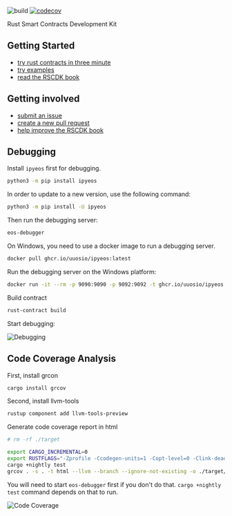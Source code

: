 ![build](https://github.com/uuosio/rscdk/actions/workflows/pr-any.yml/badge.svg?event=push)
[![codecov](https://codecov.io/gh/uuosio/rscdk/branch/main/graph/badge.svg?token=GG76LHX28E)](https://codecov.io/gh/uuosio/rscdk)


Rust Smart Contracts Development Kit

## Getting Started

- [try rust contracts in three minute](https://colab.research.google.com/github/uuosio/rscdk/blob/master/quickstart/quick-start.ipynb)
- [try examples](https://github.com/uuosio/rscdk/tree/main/examples)
- [read the RSCDK book](https://uuosio.github.io/rscdk-book)

## Getting involved

- [submit an issue](https://github.com/uuosio/rscdk/issues)
- [create a new pull request](https://github.com/uuosio/rscdk/pulls)
- [help improve the RSCDK book](https://github.com/uuosio/rscdk-book)

## Debugging

Install `ipyeos` first for debugging.

```bash
python3 -m pip install ipyeos
```

In order to update to a new version, use the following command:

```bash
python3 -m pip install -U ipyeos
```

Then run the debugging server:

```bash
eos-debugger
```

On Windows, you need to use a docker image to run a debugging server.

```bash
docker pull ghcr.io/uuosio/ipyeos:latest
```

Run the debugging server on the Windows platform:

```bash
docker run -it --rm -p 9090:9090 -p 9092:9092 -t ghcr.io/uuosio/ipyeos
```

Build contract

```bash
rust-contract build
```

Start debugging:

![Debugging](https://github.com/uuosio/rscdk/blob/main/images/debugging.gif)

## Code Coverage Analysis

First, install grcon

```bash
cargo install grcov
```

Second, install llvm-tools

```bash
rustup component add llvm-tools-preview
```


Generate code coverage report in html
```bash
# rm -rf ./target

export CARGO_INCREMENTAL=0
export RUSTFLAGS="-Zprofile -Ccodegen-units=1 -Copt-level=0 -Clink-dead-code -Coverflow-checks=off"
cargo +nightly test
grcov . -s . -t html --llvm --branch --ignore-not-existing -o ./target/debug/coverage/
```

You will need to start `eos-debugger` first if you don't do that. `cargo +nightly test` command depends on that to run.

![Code Coverage](https://github.com/uuosio/rscdk/blob/main/images/code-coverage.png)
